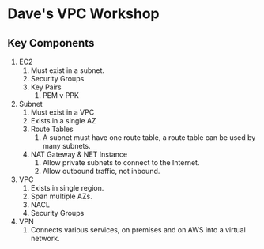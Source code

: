 # Dave's VPC Workshop

## Key Components

1. EC2
   1. Must exist in a subnet.
   2. Security Groups
   3. Key Pairs
      1. PEM v PPK
2. Subnet
   1. Must exist in a VPC
   2. Exists in a single AZ
   3. Route Tables
      1. A subnet must have one route table, a route table can be used by many subnets.
   4. NAT Gateway & NET Instance
      1. Allow private subnets to connect to the Internet.
      2. Allow outbound traffic, not inbound.
3. VPC
   1. Exists in single region.
   2. Span multiple AZs.
   3. NACL
   4. Security Groups
4. VPN
   1. Connects various services, on premises and on AWS into a virtual network.
